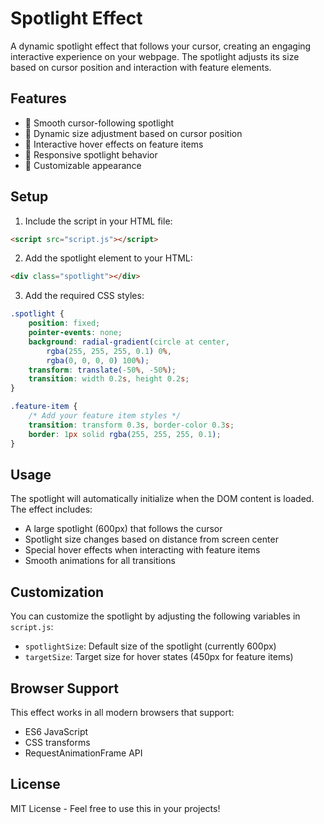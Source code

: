 # Spotlight Effect

A dynamic spotlight effect that follows your cursor, creating an engaging interactive experience on your webpage. The spotlight adjusts its size based on cursor position and interaction with feature elements.

## Features

- 🌟 Smooth cursor-following spotlight
- 📏 Dynamic size adjustment based on cursor position
- 💫 Interactive hover effects on feature items
- 🎯 Responsive spotlight behavior
- 🎨 Customizable appearance

## Setup

1. Include the script in your HTML file:
```html
<script src="script.js"></script>
```

2. Add the spotlight element to your HTML:
```html
<div class="spotlight"></div>
```

3. Add the required CSS styles:
```css
.spotlight {
    position: fixed;
    pointer-events: none;
    background: radial-gradient(circle at center, 
        rgba(255, 255, 255, 0.1) 0%, 
        rgba(0, 0, 0, 0) 100%);
    transform: translate(-50%, -50%);
    transition: width 0.2s, height 0.2s;
}

.feature-item {
    /* Add your feature item styles */
    transition: transform 0.3s, border-color 0.3s;
    border: 1px solid rgba(255, 255, 255, 0.1);
}
```

## Usage

The spotlight will automatically initialize when the DOM content is loaded. The effect includes:

- A large spotlight (600px) that follows the cursor
- Spotlight size changes based on distance from screen center
- Special hover effects when interacting with feature items
- Smooth animations for all transitions

## Customization

You can customize the spotlight by adjusting the following variables in `script.js`:
- `spotlightSize`: Default size of the spotlight (currently 600px)
- `targetSize`: Target size for hover states (450px for feature items)

## Browser Support

This effect works in all modern browsers that support:
- ES6 JavaScript
- CSS transforms
- RequestAnimationFrame API

## License

MIT License - Feel free to use this in your projects! 